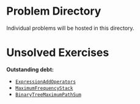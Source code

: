 # Problem Directory

Individual problems will be hosted in this directory.

# Unsolved Exercises

**Outstanding debt:**
* [`ExpressionAddOperators`](./ExpressionAddOperators/)
* [`MaximumFrequencyStack`](./MaximumFrequencyStack/)
* [`BinaryTreeMaximumPathSum`](./BinaryTreeMaximumPathSum/)
